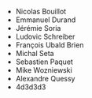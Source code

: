 * Nicolas Bouillot
* Emmanuel Durand
* Jérémie Soria
* Ludovic Schreiber
* François Ubald Brien
* Michal Seta
* Sebastien Paquet
* Mike Wozniewski
* Alexandre Quessy
* 4d3d3d3
